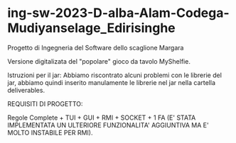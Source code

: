 # ing-sw-2023-D-alba-Alam-Codega-Mudiyanselage_Edirisinghe
Progetto di Ingegneria del Software dello scaglione Margara

Versione digitalizata del "popolare" gioco da tavolo MyShelfie.

Istruzioni per il jar:
Abbiamo riscontrato alcuni problemi con le librerie del jar, abbiamo quindi inserito manulamente le librerie nel jar nella cartella deliverables.


REQUISITI DI PROGETTO:

Regole Complete + TUI + GUI + RMI + SOCKET + 1 FA 
(E' STATA IMPLEMENTATA UN ULTERIORE FUNZIONALITA' AGGIUNTIVA MA E' MOLTO INSTABILE PER RMI).
